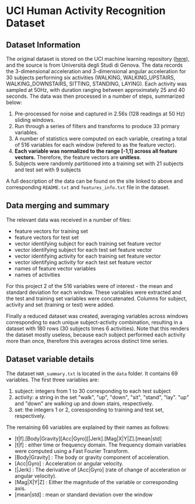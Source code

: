 # UCI Human Activity Recognition Dataset

## Dataset Information

The original dataset is stored on the UCI machine learning repository ([here]), and the source is from Universit&#224; degli Studi di Genova. The data records the 3-dimensional acceleration and 3-dimensional angular acceleration for 30 subjects performing six activities (WALKING, WALKING\_UPSTAIRS, WALKING\_DOWNSTAIRS, SITTING, STANDING, LAYING). Each activity was sampled at 50Hz, with duration ranging between approximately 25 and 40 seconds. The data was then processed in a number of steps, summarized below:

1. Pre-processed for noise and captured in 2.56s (128 readings at 50 Hz) sliding windows.
2. Run through a series of filters and transforms to produce 33 primary variables.
3. A number of statistics were computed on each variable, creating a total of 516 variables for each window (refered to as the feature vector). 
4. **Each variable was normalized to the range [-1,1] across all feature vectors.** Therefore, the feature vectors are **unitless**.
5. Subjects were randomly partitioned into a training set with 21 subjects and test set with 9 subjects

A full description of the data can be found on the site linked to above and corresponding `README.txt` and `features_info.txt` file in the dataset.

## Data merging and summary

The relevant data was received in a number of files:
* feature vectors for training set
* feature vectors for test set
* vector identifying subject for each training set feature vector
* vector identifying subject for each test set feature vector
* vector identifying activity for each training set feature vector
* vector identifying activity for each test set feature vector
* names of feature vector variables
* names of activities

For this project 2 of the 516 variables were of interest - the mean and standard deviation for each window. These variables were extracted and the test and training set variables were concatenated. Columns for subject, activity and set (training or test) were added.

Finally a reduced dataset was created, averaging variables across windows corresponding to each unique subject-activity combination, resulting in a dataset with 180 rows (30 subjects times 6 activities). Note that this renders the dataset mostly useless, because each subject performed each activity more than once, therefore this averages across distinct time series.

## Dataset variable details

The dataset `HAR_summary.txt` is located in the `data` folder. It contains 69 variables. The first three variables are:

1. subject: integers from 1 to 30 corresponding to each test subject
2. activity: a string in the set "walk", "up", "down", "sit", "stand", "lay". "up" and "down" are walking up and down stairs, respectively.
3. set: the integers 1 or 2, coressponding to training and test set, respectively.

The remaining 66 variables are explained by their names as follows:
+ [t|f].[Body|Gravity][Acc|Gyro][|Jerk].[Mag|X|Y|Z].[mean|std]
+ [t|f] : either time or frequency domain. The frequency domain variables were computed using a Fast Fourier Transform.
+ [Body|Gravity] : The body or gravity component of acceleration.
+ [Acc|Gyro] : Acceleration or angular velocity.
+ [|Jerk] : The derivative of [Acc|Gyro] \(rate of change of acceleration or angular velocity\).
+ [Mag|X|Y|Z] : Either the magnitude of the variable or corresponding axis.
+ [mean|std] : mean or standard deviation over the window


[here]: http://archive.ics.uci.edu/ml/datasets/Human+Activity+Recognition+Using+Smartphones
[//]: # (December 18, 2014)

